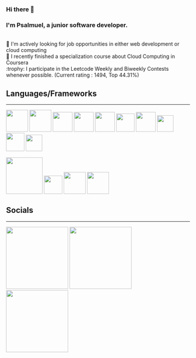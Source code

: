 ### Hi there 👋
### I'm Psalmuel, a junior software developer.
<br>
👀 I'm actively looking for job opportunities in either web development or cloud computing  <br>
🌱 I recently finished a specialization course about Cloud Computing in Coursera <br>
	:trophy: I participate in the Leetcode Weekly and Biweekly Contests whenever possible. (Current rating : 1494, Top 44.31%) <br>

## Languages/Frameworks  
_________________________________________________________________________________________________________


<img src="https://user-images.githubusercontent.com/110161745/235549884-1887a78a-5df9-44b2-b3ba-30033342ec89.png" width="60"> <img src="https://user-images.githubusercontent.com/110161745/235550418-382a07e5-9c23-4e1b-9305-5b4d8676f9b1.png" width="60"> <img src="https://user-images.githubusercontent.com/110161745/235550473-d5ce15c8-e2b4-49ec-9de1-365aec412836.png" width="54"> <img src="https://user-images.githubusercontent.com/110161745/235550520-6ce77b20-b7f7-4079-9fe3-cee41e76bf46.png" width="54"> <img src="https://user-images.githubusercontent.com/110161745/235551394-728666bd-8f52-4639-8568-f8dfba7211b0.png" width="54"> <img src="https://user-images.githubusercontent.com/110161745/235567277-5478eac1-4847-4b9b-aab1-3a6bd559cfa3.png" height="50" align=""> <img src="https://user-images.githubusercontent.com/110161745/235551756-6d830449-a98d-4aa8-8a82-89a0265c1851.png" width="54"> <img src="https://user-images.githubusercontent.com/110161745/235552001-250e95ee-98f4-4045-84dd-9561317bee24.png" height="45" align=""> <img src="https://user-images.githubusercontent.com/110161745/235550944-8cc34d24-786e-4550-8eb4-dcda97cfb960.png" width="50"> <img src="https://user-images.githubusercontent.com/110161745/235550729-6e558905-0f13-42e6-b96b-136c2899a7a0.png" width="45">

 

<img src="https://user-images.githubusercontent.com/110161745/235550799-f6973a62-8649-4a61-9ec0-9bab5c449788.png" width="100"> <img src="https://user-images.githubusercontent.com/110161745/235551548-2307690e-04e1-43ed-b348-13cdcd32c209.png" width="50"> <img src="https://user-images.githubusercontent.com/110161745/235553465-81dc8a3d-3d3d-4e3a-a985-915f7cc3611d.png" width="60">  <img src="https://user-images.githubusercontent.com/110161745/235553469-4ddfe226-89c7-409c-9cc5-4155a6482875.png" width="60">





## Socials
_________________________________________________________________________________________________________

[<img src="https://user-images.githubusercontent.com/110161745/235554233-6e3ce77b-c386-4a6f-a290-820bbf210619.png" width="170">](https://www.linkedin.com/in/psalmuelyvan/) [<img src="https://user-images.githubusercontent.com/110161745/235554237-13b4afe2-a522-4283-baef-1902cad12a87.png" width="170">](https://leetcode.com/psalmuelyvan/) [<img src="https://user-images.githubusercontent.com/110161745/235554522-711d79a4-46e9-4c56-b873-287b3e59f685.png" width="170">](https://www.hackerrank.com/psalmuelyvan)

<br>
<!--
**psalmyvan/psalmyvan** is a ✨ _special_ ✨ repository because its `README.md` (this file) appears on your GitHub profile.

<img src="" width="200">

Here are some ideas to get you started:

- 🔭 I’m currently working on ...
- 🌱 I’m currently learning ...
- 👯 I’m looking to collaborate on ...
- 🤔 I’m looking for help with ...
- 💬 Ask me about ...
- 📫 How to reach me: ...
- 😄 Pronouns: ...
- ⚡ Fun fact: ...
-->
